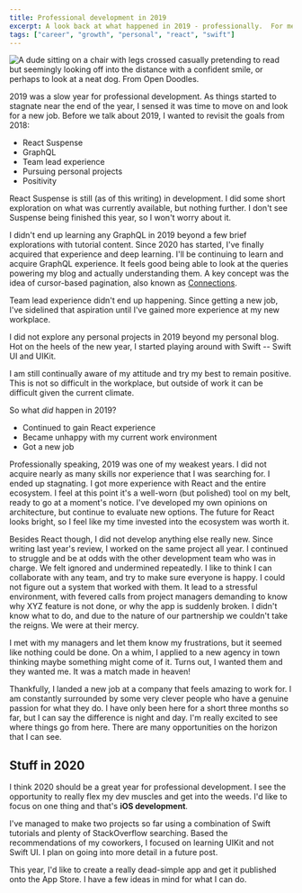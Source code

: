 ```yaml
---
title: Professional development in 2019
excerpt: A look back at what happened in 2019 - professionally.  For me.
tags: ["career", "growth", "personal", "react", "swift"]
---
```


![A dude sitting on a chair with legs crossed casually pretending to read but seemingly looking off into the distance with a confident smile, or perhaps to look at a neat dog. From Open Doodles.](https://cdn.wonderfulfrog.com/images/dude-pretending-to-read.png "A dude sitting on a chair with legs crossed casually pretending to read but seemingly looking off into the distance with a confident smile, or perhaps to look at a neat dog. From Open Doodles.")

2019 was a slow year for professional development. As things started to stagnate near the end of the year, I sensed it was time to move on and look for a new job. Before we talk about 2019, I wanted to revisit the goals from 2018:

- React Suspense
- GraphQL
- Team lead experience
- Pursuing personal projects
- Positivity

React Suspense is still (as of this writing) in development. I did some short exploration on what was currently available, but nothing further. I don't see Suspense being finished this year, so I won't worry about it.

I didn't end up learning any GraphQL in 2019 beyond a few brief explorations with tutorial content. Since 2020 has started, I've finally acquired that experience and deep learning. I'll be continuing to learn and acquire GraphQL experience. It feels good being able to look at the queries powering my blog and actually understanding them. A key concept was the idea of cursor-based pagination, also known as [Connections](https://blog.apollographql.com/explaining-graphql-connections-c48b7c3d6976).

Team lead experience didn't end up happening. Since getting a new job, I've sidelined that aspiration until I've gained more experience at my new workplace.

I did not explore any personal projects in 2019 beyond my personal blog. Hot on the heels of the new year, I started playing around with Swift -- Swift UI and UIKit.

I am still continually aware of my attitude and try my best to remain positive. This is not so difficult in the workplace, but outside of work it can be difficult given the current climate.

So what _did_ happen in 2019?

- Continued to gain React experience
- Became unhappy with my current work environment
- Got a new job

Professionally speaking, 2019 was one of my weakest years. I did not acquire nearly as many skills nor experience that I was searching for. I ended up stagnating. I got more experience with React and the entire ecosystem. I feel at this point it's a well-worn (but polished) tool on my belt, ready to go at a moment's notice. I've developed my own opinions on architecture, but continue to evaluate new options. The future for React looks bright, so I feel like my time invested into the ecosystem was worth it.

Besides React though, I did not develop anything else really new. Since writing last year's review, I worked on the same project all year. I continued to struggle and be at odds with the other development team who was in charge. We felt ignored and undermined repeatedly. I like to think I can collaborate with any team, and try to make sure everyone is happy. I could not figure out a system that worked with them. It lead to a stressful environment, with fevered calls from project managers demanding to know why XYZ feature is not done, or why the app is suddenly broken. I didn't know what to do, and due to the nature of our partnership we couldn't take the reigns. We were at their mercy.

I met with my managers and let them know my frustrations, but it seemed like nothing could be done. On a whim, I applied to a new agency in town thinking maybe something might come of it. Turns out, I wanted them and they wanted me. It was a match made in heaven!

Thankfully, I landed a new job at a company that feels amazing to work for. I am constantly surrounded by some very clever people who have a genuine passion for what they do. I have only been here for a short three months so far, but I can say the difference is night and day. I'm really excited to see where things go from here. There are many opportunities on the horizon that I can see.

## Stuff in 2020

I think 2020 should be a great year for professional development. I see the opportunity to really flex my dev muscles and get into the weeds. I'd like to focus on one thing and that's **iOS development**.

I've managed to make two projects so far using a combination of Swift tutorials and plenty of StackOverflow searching. Based the recommendations of my coworkers, I focused on learning UIKit and not Swift UI. I plan on going into more detail in a future post.

This year, I'd like to create a really dead-simple app and get it published onto the App Store. I have a few ideas in mind for what I can do.
